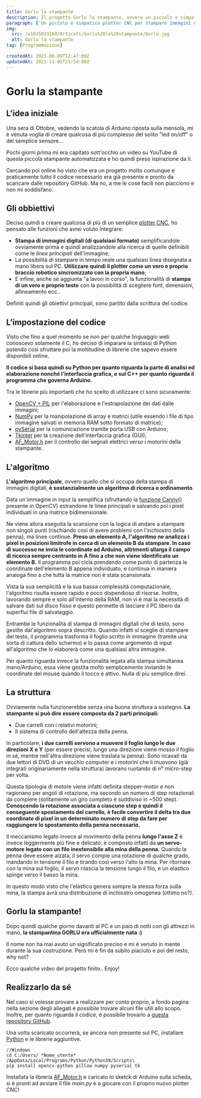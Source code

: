 ```yaml
---
title: Gorlu la stampante
description: Il progetto Gorlu la stampante, ovvero un piccolo e simpatico plotter CNC costruito con Arduino e programmato in Python. Come è nato il progetto, l'algoritmo che ne regola il movimento e analizza le immagini, i motori-stepper che muovo i carrelli, e documenti utili per realizzarlo da sé.
paragraph: ['Un piccolo e simpatico plotter CNC per stampare immagini o testo.<br>', 'Realizzato con Arduino, qualche componente di un vecchio PC e un paio di tavole di legno, questo piccolo plotter <b>è stato in grado di sorprendere anche me della sua precisione nel disegno.</b>', "Facile da realizzare, nell'articolo troverai tutto il codice sorgente (Python e C++) e molti altri documenti utili per realizzarlo da sé."]
img:
  src: /v1635033169/Articoli/Gorlu%20la%20stampante/Gorlu.jpg
  alt: Gorlu la stampante
tag: [Programmazione]

createdAt: 2021-06-09T12:47:00Z
updatedAt: 2021-11-05T21:54:00Z
---
```


# Gorlu la stampante

<cMedia :s="img.src" :a="img.src"></cMedia>

## L'idea iniziale

Una sera di Ottobre, vedendo la scatola di Arduino riposta sulla mensola, mi è venuta voglia di creare qualcosa di più complesso del solito "led on/off" o del semplice sensore...

Pochi giorni prima mi era capitato sott'occhio un video su YouTube di questa piccola stampante automatizzata e ho quindi preso ispirazione da lì.

Cercando poi online ho visto che era un progetto molto comunque e praticamente tutto il codice necessario era già presente e pronto da scaricare dalle repository GitHub. Ma no, a me le cose facili non piacciono e non mi soddisfano.

## Gli obbiettivi

Deciso quindi a creare qualcosa di più di un semplice [plotter CNC](https://it.wikipedia.org/wiki/Macchina_a_controllo_numerico), ho pensato alle funzioni che avrei voluto integrare:

- **Stampa di immagini digitali (di qualsiasi formato)** semplificandole ovviamente prima e quindi analizzandole alla ricerca di quelle definibili come le _linee principali_ dell'immagine;
- La possibilità di stampare in tempo reale una qualsiasi linea disegnata a mano libera sul PC. **Utilizzare quindi il plotter come un vero e proprio braccio robotico sincronizzato con la propria mano**;
- E infine, anche se aggiunta "a lavori in corso", la funzionalità di **stampa di un vero e proprio testo** con la possibilità di scegliere font, dimensioni, allineamento ecc..

Definiti quindi gli obiettivi principali, sono partito dalla scrittura del codice.

## L’impostazione del codice

Visto che fino a quel momento se non per qualche linguaggio web conoscevo solamente il C, ho deciso di imparare la sintassi di Python potendo così sfruttare poi la moltitudine di librerie che sapevo essere disponibili online.

**Il codice si basa quindi su Python per quanto riguarda la parte di analisi ed elaborazione nonché l'interfaccia grafica, e sul C++ per quanto riguarda il programma che governa Arduino.**

<cMedia s="/v1637023033/Articoli/Gorlu%20la%20stampante/Logo_py_c.png" c="Loghi di Python e C++"></cMedia>

Tra le librerie più importanti che ho scelto di utilizzare ci sono sicuramente:

- [OpenCV + PIL](https://opencv.org/) per l'elaborazione e l'estrapolazione dei dati dalle immagini;
- [NumPy](https://numpy.org/) per la manipolazione di array e matrici (utile essendo i file di tipo immagine salvati in memoria RAM sotto formato di matrice);
- [pySerial](https://pythonhosted.org/pyserial/) per la comunicazione tramite porta USB con Arduino;
- [Tkinter](https://tkdocs.com/) per la creazione dell'interfaccia grafica (GUI);
- [AF_Motor.h](https://learn.adafruit.com/adafruit-motor-shield/library-install) per il controllo dei segnali elettrici verso i motorini della stampante.

## L'algoritmo

**L'algoritmo principale**, ovvero quello che si occupa della stampa di immagini digitali, **è sostanzialmente un algoritmo di ricerca e ordinamento**.

Data un'immagine in input la semplifica (sfruttando la [funzione Canny()](https://it.wikipedia.org/wiki/Algoritmo_di_Canny) presente in OpenCV) estrandone le linee principali e salvando poi i pixel individuati in una matrice bidimensionale.

<cMedia s="/v1637024651/Articoli/Gorlu%20la%20stampante/Canny.png" c="Un esempio di utilizzo dell'algoritmo Canny"></cMedia>

Ne viene allora eseguita la scansione con la logica di andare a stampare non singoli punti (rischiando così di avere problemi con l'inchiostro della penna), ma linee continue. **Preso un elemento A, l'algoritmo ne analizza i pixel in posizioni limitrofe in cerca di un elemento B da stampare. In caso di successo ne invia le coordinate ad Arduino, altrimenti allarga il campo di ricerca sempre centranto in A fino a che non viene identificato un elemento B.** Il programma poi cicla prendendo come punto di partenza le coordinate dell'elemento B appena individuato, e continua in maniera analoga fino a che tutta la matrice non è stata scansionata.

<cMedia s="/v1632851575/Articoli/Gorlu%20la%20stampante/Algoritmo_di_ricerca_1.png" c="Simulazione grafica dell'algoritmo di ricerca"></cMedia>

<cMedia s="/v1632851575/Articoli/Gorlu%20la%20stampante/Algoritmo_di_ricerca_2.png" c="Uno screen dell'algoritmo di ricerca"></cMedia>

Vista la sua semplicità e la sua bassa complessità computazionale, l'algoritmo risulta essere rapido e poco dispendioso di risorse. Inoltre, lavorando sempre e solo all'interno della RAM, non vi è mai la necessità di salvare dati sul disco fisso e questo permette di lasciare il PC libero da superflui file di salvataggio.

Entrambe le funzionalità di stampa di immagini digitali che di testo, sono gestite dal'algoritmo sopra descritto. Quando infatti si sceglie di stampare del testo, il programma trasforma il foglio scritto in immagine (tramite una sorta di cattura dello schermo) e lo passa come argomento di input all'algoritmo che lo elaborerà come una qualsiasi altra immagine.

Per quanto riguarda invece la funzionalità legata alla stampa simultanea mano/Arduino, essa viene gestita molto semplicemente inviando le coordinate del mouse quando il tocco è attivo. Nulla di piu semplice direi.

## La struttura

Ovviamente nulla funzionerebbe senza una buona struttura a sostegno. **La stampante si può dire essere composta da 2 parti principali:**

- Due carrelli con i relativi motorini;
- Il sistema di controllo dell'altezza della penna.

In particolare, **i due carrelli servono a muovere il foglio lungo le due direzioni X e Y** (per essere precisi, lungo una direzione viene mosso il foglio in sé, mentre nell'altra direzione viene traslata la penna). Sono ricavati da due lettori di DVD di un vecchio computer e i motorini che li muovono (già integrati originariamente nella struttura) lavorano ruotando di n° micro-step per volta.

Questa tipologia di motore viene infatti definita stepper-motor e non ragionano per angoli di rotazione, ma secondo un numero di step rotazionali da compiere (solitamente un giro completo è suddiviso in ~500 step). **Conoscendo la rotazione associata a ciascuno step e quindi il conseguente spostamento del carrello, è facile convertire il delta tra due coordinate di pixel in un determinato numero di step da fare per raggiungere lo spostamento della penna necessario.**

<cMedia s="https://res.cloudinary.com/bocchio/video/upload/v1632851317/Articoli/Gorlu%20la%20stampante/Movimento_carrelli.mp4" c="Scorrimento dei due carrelli" type="video"></cMedia>

Il meccanismo legato invece al movimento della penna **lungo l'asse Z** è invece leggermente più fine e delicato: è composto infatti da **un servo-motore legato con un filo inestensibile alla mina della penna.** Quando la penna deve essere alzata, il servo compie una rotazione di qualche grado, mandando in tensione il filo e tirando così verso l'alto la mina. Per ritornare con la mina sul foglio, il servo rilascia la tensione lungo il filo, e un elastico spinge verso il basso la mina.

<cMedia s="https://res.cloudinary.com/bocchio/video/upload/v1632851576/Articoli/Gorlu%20la%20stampante/Movimento_penna.mp4" c="Il meccanismo per alzare e abbasare la penna" type="video"></cMedia>

In questo modo visto che l'elastico genera sempre la stessa forza sulla mina, la stampa avrà una distribuzione di inchiostro omogenea (ottimo no?).

## Gorlu la stampante!

Dopo quindi qualche giorno davanti al PC e un paio di notti con gli attrezzi in mano, **la stampantina GORLU era ufficialmente nata :)**

Il nome non ha mai avuto un significato preciso e mi è venuto in mente durante la sua costruzione. Però mi è fin da subito piaciuto e poi del resto, why not?

Ecco qualche video del progetto finito.. Enjoy!

<cMedia s="https://www.youtube.com/embed/qBS6WiSzQmI" c="Stampa di Pikachu" type="iframe"></cMedia>

## Realizzarlo da sé

Nel caso si volesse provare a realizzare per conto proprio, a fondo pagina nella sezione degli allegati è possibile trovare alcuni file utili allo scopo. Inoltre, per quanto riguarda il codice, é possibile trovarlo a [questa repository GitHub](https://github.com/Bocchio01/Arduino_CNC_plotter).

Una volta scaricato occorrerà, se ancora non presente sul PC, installare [Python](https://www.python.org/downloads/) e le librerie aggiuntive.

```shell
//Windows
cd C:/Users/ *Nome_utente* /AppData/Local/Programs/Python/Python39/Scripts\
pip install opencv-python pillow numpy pyserial tk
```

Installata la libreria [AF_Motor.h](https://learn.adafruit.com/adafruit-motor-shield/library-install) e caricato lo sketck di Arduino sulla scheda, si è pronti ad avviare il file _main.py_ e a giocare con il proprio nuovo plotter CNC!
